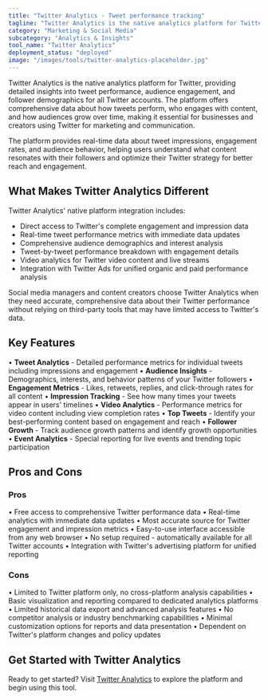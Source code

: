 ```yaml
---
title: "Twitter Analytics - Tweet performance tracking"
tagline: "Twitter Analytics is the native analytics platform for Twitter, providing detailed insights into tweet performance, audience engagement, and follower demographics..."
category: "Marketing & Social Media"
subcategory: "Analytics & Insights"
tool_name: "Twitter Analytics"
deployment_status: "deployed"
image: "/images/tools/twitter-analytics-placeholder.jpg"
---
```


Twitter Analytics is the native analytics platform for Twitter, providing detailed insights into tweet performance, audience engagement, and follower demographics for all Twitter accounts. The platform offers comprehensive data about how tweets perform, who engages with content, and how audiences grow over time, making it essential for businesses and creators using Twitter for marketing and communication.

The platform provides real-time data about tweet impressions, engagement rates, and audience behavior, helping users understand what content resonates with their followers and optimize their Twitter strategy for better reach and engagement.

## What Makes Twitter Analytics Different

Twitter Analytics' native platform integration includes:
- Direct access to Twitter's complete engagement and impression data
- Real-time tweet performance metrics with immediate data updates
- Comprehensive audience demographics and interest analysis
- Tweet-by-tweet performance breakdown with engagement details
- Video analytics for Twitter video content and live streams
- Integration with Twitter Ads for unified organic and paid performance analysis

Social media managers and content creators choose Twitter Analytics when they need accurate, comprehensive data about their Twitter performance without relying on third-party tools that may have limited access to Twitter's data.

## Key Features

• **Tweet Analytics** - Detailed performance metrics for individual tweets including impressions and engagement
• **Audience Insights** - Demographics, interests, and behavior patterns of your Twitter followers
• **Engagement Metrics** - Likes, retweets, replies, and click-through rates for all content
• **Impression Tracking** - See how many times your tweets appear in users' timelines
• **Video Analytics** - Performance metrics for video content including view completion rates
• **Top Tweets** - Identify your best-performing content based on engagement and reach
• **Follower Growth** - Track audience growth patterns and identify growth opportunities
• **Event Analytics** - Special reporting for live events and trending topic participation

## Pros and Cons

### Pros
• Free access to comprehensive Twitter performance data
• Real-time analytics with immediate data updates
• Most accurate source for Twitter engagement and impression metrics
• Easy-to-use interface accessible from any web browser
• No setup required - automatically available for all Twitter accounts
• Integration with Twitter's advertising platform for unified reporting

### Cons
• Limited to Twitter platform only, no cross-platform analysis capabilities
• Basic visualization and reporting compared to dedicated analytics platforms
• Limited historical data export and advanced analysis features
• No competitor analysis or industry benchmarking capabilities
• Minimal customization options for reports and data presentation
• Dependent on Twitter's platform changes and policy updates

## Get Started with Twitter Analytics

Ready to get started? Visit [Twitter Analytics](https://analytics.twitter.com/) to explore the platform and begin using this tool.